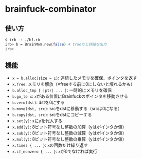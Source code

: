 # brainfuck-combinator

## 使い方

```bash
$ irb -r ./bf.rb
irb> b = BrainMem.new(false) # trueだと詳細な出力
irb>
```

## 機能

* `x = b.alloc(size = 1)`: 連続したメモリを確保、ポインタを返す
* `x.free`: メモリを解放（※freeする前に0にしないと壊れるかも）
* `b.alloc_tmp { |ptr| ... }`: 一時的にメモリを確保
* `b.go_to x`: `x`がある位置にBrainfuckのポインタを移動させる
* `b.zero(dst)`: dstを0にする
* `b.move(dst, src)`: srcをdstに移動する（srcは0になる）
* `b.copy(dst, src)`: srcをdstにコピーする
* `x.set(y)`: xにyを代入する
* `x.add(y)`: 8ビット符号なし整数の加算（yはポインタか値）
* `x.sub(y)`: 8ビット符号なし整数の減算（yはポインタか値）
* `x.mul(y)`: 8ビット符号なし整数の乗算（yはポインタか値）
* `x.times { ... }`: `x`の回数だけ繰り返す
* `x.if_nonzero { ... }`: `x`が0でなければ実行
